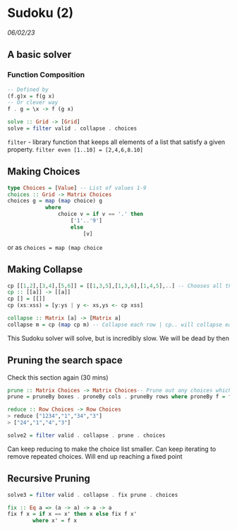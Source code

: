 # Sudoku (2)
_06/02/23_

## A basic solver
### Function Composition
```haskell
-- Defined by
(f.g)x = f(g x)
-- Or clever way
f . g = \x -> f (g x)
```

```haskell
solve :: Grid -> [Grid]
solve = filter valid . collapse . choices
```

`filter` - library function that keeps all elements of a list that satisfy a given property. `filter even [1..10] = [2,4,6,8.10]`
## Making Choices
```haskell
type Choices = [Value] -- List of values 1-9
choices :: Grid -> Matrix Choices
choices g = map (map choice) g
			where 
				choice v = if v == '.' then
					['1'..'9']
					else
						[v]
```
or as
`choices = map (map choice`

## Making Collapse
```haskell
cp [[1,2],[3,4],[5,6]] = [[1,3,5],[1,3,6],[1,4,5],..] -- Chooses all the possible combinations as a list
cp :: [[a]] -> [[a]]
cp [] = [[]]
cp (xs:xss) = [y:ys | y <- xs,ys <- cp xss] 

collapse :: Matrix [a] -> [Matrix a]
collapse m = cp (map cp m) -- Collapse each row | cp.. will collapse each col
```

This Sudoku solver will solve, but is incredibly slow. We will be dead by then

## Pruning the search space
Check this section again (30 mins)
```haskell
prune :: Matrix Choices -> Matrix Choices-- Prune out any choices which are single entry in the column
prune = pruneBy boxes . proneBy cols . pruneBy rows where proneBy f = f . map reduce . f

reduce :: Row Choices -> Row Choices
> reduce ["1234","1","34","3"]
> ["24","1","4","3"]

solve2 = filter valid . collapse . prune . choices
```

Can keep reducing to make the choice list smaller. Can keep iterating to remove repeated choices. Will end up reaching a fixed point

## Recursive Pruning

```haskell
solve3 = filter valid . collapse . fix prune . choices

fix :: Eq a => (a -> a) -> a -> a
fix f x = if x == x' then x else fix f x'
		where x' = f x
```
